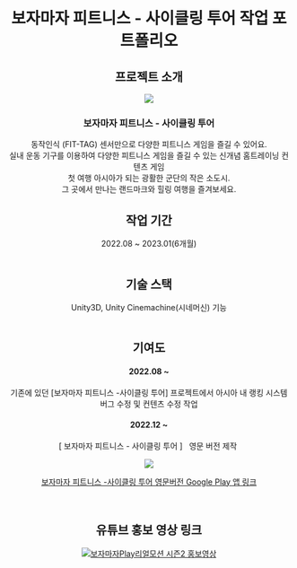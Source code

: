 <div align='center'>
  
# 보자마자 피트니스 - 사이클링 투어 작업 포트폴리오

<h2>프로젝트 소개</h2>
<img src="https://github.com/JISUSAMA/BojamajaPlay2_realmotion/assets/38304918/718850b4-4b53-457d-a108-e6ee3532fb57" >
<h3>  보자마자 피트니스 - 사이클링 투어</h3>
<p>
동작인식 (FIT-TAG) 센서만으로 다양한 피트니스 게임을 즐길 수 있어요.<br>
실내 운동 기구를 이용하여 다양한 피트니스 게임을 즐길 수 있는 신개념 홈트레이닝 컨텐츠 게임<br>
첫 여행 아시아가 되는 광활한 군단의 작은 소도시.<br>그 곳에서 만나는 랜드마크와 힐링 여행을 즐겨보세요.
</p>
<h2>작업 기간</h2>
2022.08 ~ 2023.01(6개월)
<br><br>
<h2>기술 스택</h2>
Unity3D, Unity Cinemachine(시네머신) 기능
<br><br>
<h2>기여도</h2>
<div>
  <h4>2022.08 ~</h4>
  <p> 기존에 있던 [보자마자 피트니스 -사이클링 투어] 프로젝트에서 아시아 내 랭킹 시스템 버그 수정 및 컨텐츠 수정 작업</p>

   <h4>2022.12 ~</h4>
 <p> [ 보자마자 피트니스 - 사이클링 투어 ]   영문 버전 제작 </p>
 
<img src="https://github.com/JISUSAMA/BojamajaPlay2_realmotion/assets/38304918/aa58d3a5-92bb-4692-afca-9e756afe0c7b">

[보자마자 피트니스 -사이클링 투어 영문버전 Google Play 앱 링크](https://play.google.com/store/apps/details?id=com.gateways.cyclingtour_en&hl=ko&gl=US)
</div>
<br>
<h2>유튜브 홍보 영상 링크</h2>

[![보자마자Play리얼모션 시즌2 홍보영상](http://img.youtube.com/vi/45nUNQHXj1o/0.jpg)](https://www.youtube.com/watch?v=45nUNQHXj1o&t=5s)


</div>

